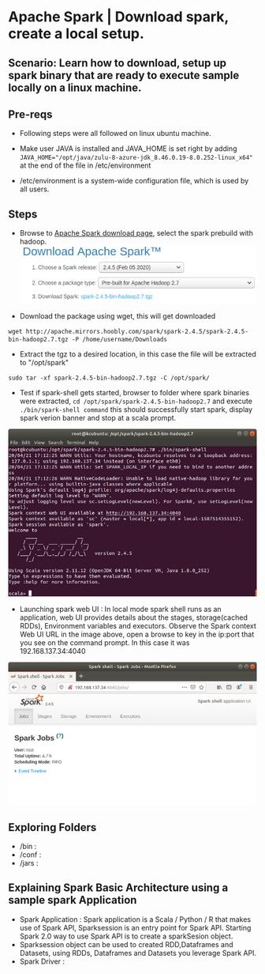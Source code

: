 # Apache Spark | Download spark, create a local setup.

## Scenario: Learn how to download, setup up spark binary that are ready to execute sample locally on a linux machine.

## Pre-reqs
- Following steps were all followed on linux ubuntu machine.
- Make user JAVA is installed and JAVA_HOME is set right by adding ```JAVA_HOME="/opt/java/zulu-8-azure-jdk_8.46.0.19-8.0.252-linux_x64"``` at the end of the file in /etc/environment

- /etc/environment is a system-wide configuration file, which is used by all users.

## Steps
- Browse to [Apache Spark download page](http://spark.apache.org/downloads.html), select the spark prebuild with hadoop.
![Download spark](./media/download-install-local-spark-01.png)

- Download the package using wget, this will get downloaded
```
wget http://apache.mirrors.hoobly.com/spark/spark-2.4.5/spark-2.4.5-bin-hadoop2.7.tgz -P /home/username/Downloads
```

- Extract the tgz to a desired location, in this case the file will be extracted to "/opt/spark"
```
sudo tar -xf spark-2.4.5-bin-hadoop2.7.tgz -C /opt/spark/
```
- Test if spark-shell gets started, browser to folder where spark binaries were extracted, ```cd /opt/spark/spark-2.4.5-bin-hadoop2.7``` and execute ```./bin/spark-shell command``` this should successfully start spark, display spark verion banner and stop at a scala prompt.

![Spark-shell](./media/download-install-local-spark-02.png)

- Launching spark web UI : In local mode spark shell runs as an application, web UI provides details about the stages, storage(cached RDDs), Environment variables and executors. Observe the Spark context Web UI URL in the image above, open a browse to key in the ip:port that you see on the command prompt. In this case it was 192.168.137.34:4040

![Spark shell application UI](./media/download-install-local-spark-03.png)

## Exploring Folders
- /bin  : 
- /conf :
- /jars :

## Explaining Spark Basic Architecture using a sample spark Application
- Spark Application : Spark application is a Scala /  Python / R that makes use of Spark API, Sparksession is an entry point for Spark API. Starting Spark 2.0 way to use Spark API is to create a sparkSesion object.
- Sparksession object can be used to created RDD,Dataframes and Datasets, using RDDs, Dataframes and Datasets you leverage Spark API.
- Spark Driver : 

